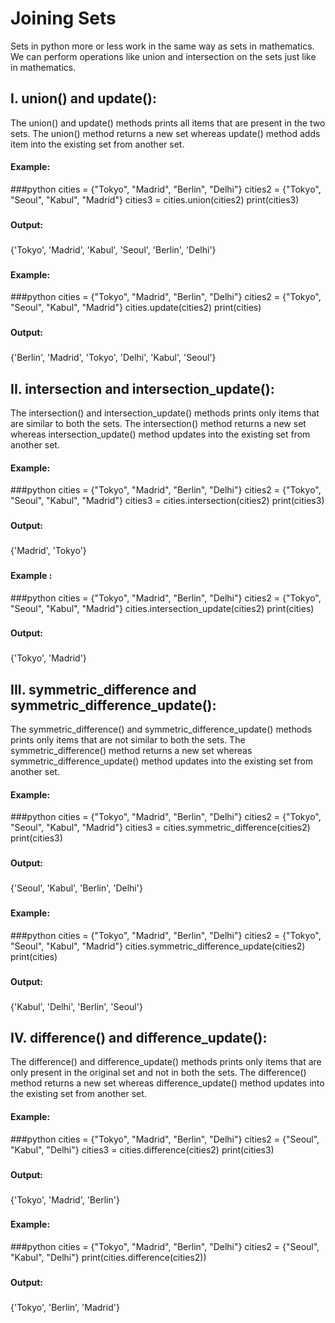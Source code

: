 # Joining Sets
Sets in python more or less work in the same way as sets in mathematics. We can perform operations like union and intersection on the sets just like in mathematics.

 

## I. union() and update():
The union() and update() methods prints all items that are present in the two sets. The union() method returns a new set whereas update() method adds item into the existing set from another set.

#### Example:
###python
cities = {"Tokyo", "Madrid", "Berlin", "Delhi"}
cities2 = {"Tokyo", "Seoul", "Kabul", "Madrid"}
cities3 = cities.union(cities2)
print(cities3)
###
#### Output:
###
{'Tokyo', 'Madrid', 'Kabul', 'Seoul', 'Berlin', 'Delhi'}
 ###

#### Example:
###python
cities = {"Tokyo", "Madrid", "Berlin", "Delhi"}
cities2 = {"Tokyo", "Seoul", "Kabul", "Madrid"}
cities.update(cities2)
print(cities)
###
#### Output:
###
{'Berlin', 'Madrid', 'Tokyo', 'Delhi', 'Kabul', 'Seoul'} 
 
###
## II. intersection and intersection_update():
The intersection() and intersection_update() methods prints only items that are similar to both the sets. The intersection() method returns a new set whereas intersection_update() method updates into the existing set from another set.

#### Example:
###python
cities = {"Tokyo", "Madrid", "Berlin", "Delhi"}
cities2 = {"Tokyo", "Seoul", "Kabul", "Madrid"}
cities3 = cities.intersection(cities2)
print(cities3)
###
#### Output:
###
{'Madrid', 'Tokyo'}
 ###

#### Example :
###python
cities = {"Tokyo", "Madrid", "Berlin", "Delhi"}
cities2 = {"Tokyo", "Seoul", "Kabul", "Madrid"}
cities.intersection_update(cities2)
print(cities)
###
#### Output:
###
{'Tokyo', 'Madrid'}
###

## III. symmetric_difference and symmetric_difference_update():
The symmetric_difference() and symmetric_difference_update() methods prints only items that are not similar to both the sets. The symmetric_difference() method returns a new set whereas symmetric_difference_update() method updates into the existing set from another set.

#### Example:
###python
cities = {"Tokyo", "Madrid", "Berlin", "Delhi"}
cities2 = {"Tokyo", "Seoul", "Kabul", "Madrid"}
cities3 = cities.symmetric_difference(cities2)
print(cities3)
###
#### Output:
###
{'Seoul', 'Kabul', 'Berlin', 'Delhi'}
 ###

#### Example:
###python
cities = {"Tokyo", "Madrid", "Berlin", "Delhi"}
cities2 = {"Tokyo", "Seoul", "Kabul", "Madrid"}
cities.symmetric_difference_update(cities2)
print(cities)
###
#### Output:
###
{'Kabul', 'Delhi', 'Berlin', 'Seoul'}
 ###

## IV. difference() and difference_update():
The difference() and difference_update() methods prints only items that are only present in the original set and not in both the sets. The difference() method returns a new set whereas difference_update() method updates into the existing set from another set.

#### Example:
###python
cities = {"Tokyo", "Madrid", "Berlin", "Delhi"}
cities2 = {"Seoul", "Kabul", "Delhi"}
cities3 = cities.difference(cities2)
print(cities3)
###
#### Output:
###
{'Tokyo', 'Madrid', 'Berlin'}
 ###

#### Example:
###python
cities = {"Tokyo", "Madrid", "Berlin", "Delhi"}
cities2 = {"Seoul", "Kabul", "Delhi"}
print(cities.difference(cities2))
###
#### Output:
###
{'Tokyo', 'Berlin', 'Madrid'}
###